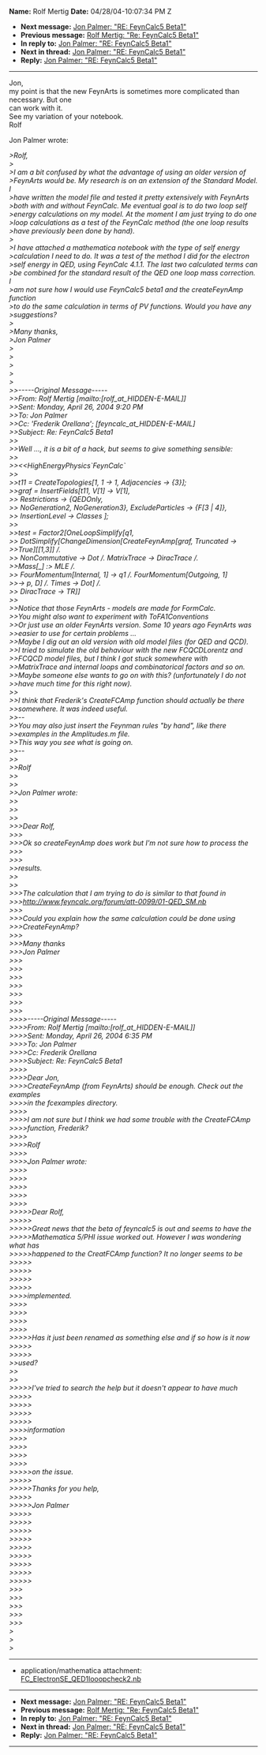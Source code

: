 **Name:** Rolf Mertig
**Date:** 04/28/04-10:07:34 PM Z

  - **Next message:** [Jon Palmer: "RE: FeynCalc5 Beta1"](0190.html)
  - **Previous message:** [Rolf Mertig: "Re: FeynCalc5
    Beta1"](0188.html)
  - **In reply to:** [Jon Palmer: "RE: FeynCalc5 Beta1"](0187.html)
  - **Next in thread:** [Jon Palmer: "RE: FeynCalc5 Beta1"](0190.html)
  - **Reply:** [Jon Palmer: "RE: FeynCalc5 Beta1"](0190.html)

-----

Jon,  
my point is that the new FeynArts is sometimes more complicated than  
necessary. But one  
can work with it.  
See my variation of your notebook.  
Rolf  

Jon Palmer wrote:  

*\>Rolf,*  
*\>*  
*\>I am a bit confused by what the advantage of using an older version
of*  
*\>FeynArts would be. My research is on an extension of the Standard
Model. I*  
*\>have written the model file and tested it pretty extensively with
FeynArts*  
*\>both with and without FeynCalc. Me eventual goal is to do two loop
self*  
*\>energy calculations on my model. At the moment I am just trying to do
one*  
*\>loop calculations as a test of the FeynCalc method (the one loop
results*  
*\>have previously been done by hand).*  
*\>*  
*\>I have attached a mathematica notebook with the type of self
energy*  
*\>calculation I need to do. It was a test of the method I did for the
electron*  
*\>self energy in QED, using FeynCalc 4.1.1. The last two calculated
terms can*  
*\>be combined for the standard result of the QED one loop mass
correction. I*  
*\>am not sure how I would use FeynCalc5 beta1 and the createFeynAmp
function*  
*\>to do the same calculation in terms of PV functions. Would you have
any*  
*\>suggestions?*  
*\>*  
*\>Many thanks,*  
*\>Jon Palmer*  
*\>*  
*\>*  
*\>*  
*\>*  
*\>*  
*\>\>-----Original Message-----*  
*\>\>From: Rolf Mertig
[mailto:[rolf_at_HIDDEN-E-MAIL]]*  
*\>\>Sent: Monday, April 26, 2004 9:20 PM*  
*\>\>To: Jon Palmer*  
*\>\>Cc: 'Frederik Orellana';
[feyncalc_at_HIDDEN-E-MAIL]*  
*\>\>Subject: Re: FeynCalc5 Beta1*  
*\>\>*  
*\>\>Well ..., it is a bit of a hack, but seems to give something
sensible:*  
*\>\>*  
*\>\><<HighEnergyPhysics\`FeynCalc\`*  
*\>\>*  
*\>\>t11 = CreateTopologies[1, 1 -\> 1, Adjacencies -\> {3}];*  
*\>\>graf = InsertFields[t11, V[1] -\> V[1],*  
*\>\> Restrictions -\> {QEDOnly,*  
*\>\> NoGeneration2, NoGeneration3}, ExcludeParticles -\> {F[3 |
4]},*  
*\>\> InsertionLevel -\> Classes ];*  
*\>\>*  
*\>\>test = Factor2[OneLoopSimplify[q1,*  
*\>\> DotSimplify[ChangeDimension[CreateFeynAmp[graf,
Truncated -\>*  
*\>\>True][[1,3]] /.*  
*\>\> NonCommutative -\> Dot /. MatrixTrace -\> DiracTrace /.*  
*\>\>Mass[\_] :\> MLE /.*  
*\>\> FourMomentum[Internal, 1] -\> q1 /.
FourMomentum[Outgoing, 1]*  
*\>\>-\> p, D] /. Times -\> Dot] /.*  
*\>\> DiracTrace -\> TR]]*  
*\>\>*  
*\>\>Notice that those FeynArts - models are made for FormCalc.*  
*\>\>You might also want to experiment with ToFA1Conventions*  
*\>\>Or just use an older FeynArts version. Some 10 years ago FeynArts
was*  
*\>\>easier to use for certain problems ...*  
*\>\>Maybe I dig out an old version with old model files (for QED and
QCD).*  
*\>\>I tried to simulate the old behaviour with the new FCQCDLorentz
and*  
*\>\>FCQCD model files, but I think I got stuck somewhere with*  
*\>\>MatrixTrace and internal loops and combinatorical factors and so
on.*  
*\>\>Maybe someone else wants to go on with this? (unfortunately I do
not*  
*\>\>have much time for this right now).*  
*\>\>*  
*\>\>I think that Frederik's CreateFCAmp function should actually be
there*  
*\>\>somewhere. It was indeed useful.*  
*\>\>--*  
*\>\>You may also just insert the Feynman rules "by hand", like there*  
*\>\>examples in the Amplitudes.m file.*  
*\>\>This way you see what is going on.*  
*\>\>--*  
*\>\>*  
*\>\>Rolf*  
*\>\>*  
*\>\>*  
*\>\>Jon Palmer wrote:*  
*\>\>*  
*\>\>*  
*\>\>*  
*\>\>\>Dear Rolf,*  
*\>\>\>*  
*\>\>\>Ok so createFeynAmp does work but I'm not sure how to process
the*  
*\>\>\>*  
*\>\>\>*  
*\>\>results.*  
*\>\>*  
*\>\>*  
*\>\>\>The calculation that I am trying to do is similar to that found
in*  
*\>\>\><http://www.feyncalc.org/forum/att-0099/01-QED_SM.nb>*  
*\>\>\>*  
*\>\>\>Could you explain how the same calculation could be done using*  
*\>\>\>CreateFeynAmp?*  
*\>\>\>*  
*\>\>\>Many thanks*  
*\>\>\>Jon Palmer*  
*\>\>\>*  
*\>\>\>*  
*\>\>\>*  
*\>\>\>*  
*\>\>\>*  
*\>\>\>*  
*\>\>\>*  
*\>\>\>\>-----Original Message-----*  
*\>\>\>\>From: Rolf Mertig
[mailto:[rolf_at_HIDDEN-E-MAIL]]*  
*\>\>\>\>Sent: Monday, April 26, 2004 6:35 PM*  
*\>\>\>\>To: Jon Palmer*  
*\>\>\>\>Cc: Frederik Orellana*  
*\>\>\>\>Subject: Re: FeynCalc5 Beta1*  
*\>\>\>\>*  
*\>\>\>\>Dear Jon,*  
*\>\>\>\>CreateFeynAmp (from FeynArts) should be enough. Check out the
examples*  
*\>\>\>\>in the fcexamples directory.*  
*\>\>\>\>*  
*\>\>\>\>I am not sure but I think we had some trouble with the
CreateFCAmp*  
*\>\>\>\>function, Frederik?*  
*\>\>\>\>*  
*\>\>\>\>Rolf*  
*\>\>\>\>*  
*\>\>\>\>Jon Palmer wrote:*  
*\>\>\>\>*  
*\>\>\>\>*  
*\>\>\>\>*  
*\>\>\>\>*  
*\>\>\>\>*  
*\>\>\>\>\>Dear Rolf,*  
*\>\>\>\>\>*  
*\>\>\>\>\>Great news that the beta of feyncalc5 is out and seems to
have the*  
*\>\>\>\>\>Mathematica 5/PHI issue worked out. However I was wondering
what has*  
*\>\>\>\>\>happened to the CreatFCAmp function? It no longer seems to
be*  
*\>\>\>\>\>*  
*\>\>\>\>\>*  
*\>\>\>\>\>*  
*\>\>\>\>\>*  
*\>\>\>\>implemented.*  
*\>\>\>\>*  
*\>\>\>\>*  
*\>\>\>\>*  
*\>\>\>\>*  
*\>\>\>\>\>Has it just been renamed as something else and if so how is
it now*  
*\>\>\>\>\>*  
*\>\>\>\>\>*  
*\>\>used?*  
*\>\>*  
*\>\>*  
*\>\>\>\>\>I've tried to search the help but it doesn't appear to have
much*  
*\>\>\>\>\>*  
*\>\>\>\>\>*  
*\>\>\>\>\>*  
*\>\>\>\>\>*  
*\>\>\>\>information*  
*\>\>\>\>*  
*\>\>\>\>*  
*\>\>\>\>*  
*\>\>\>\>*  
*\>\>\>\>\>on the issue.*  
*\>\>\>\>\>*  
*\>\>\>\>\>Thanks for you help,*  
*\>\>\>\>\>*  
*\>\>\>\>\>Jon Palmer*  
*\>\>\>\>\>*  
*\>\>\>\>\>*  
*\>\>\>\>\>*  
*\>\>\>\>\>*  
*\>\>\>\>\>*  
*\>\>\>\>\>*  
*\>\>\>\>\>*  
*\>\>\>\>\>*  
*\>\>\>\>\>*  
*\>\>\>*  
*\>\>\>*  
*\>\>\>*  
*\>\>\>*  
*\>\>\>*  
*\>*  
*\>*  
*\>*  

-----

  - application/mathematica attachment:
    [FC\_ElectronSE\_QED1looopcheck2.nb](att-0189/01-FC_ElectronSE_QED1looopcheck2.nb)

-----

  - **Next message:** [Jon Palmer: "RE: FeynCalc5 Beta1"](0190.html)
  - **Previous message:** [Rolf Mertig: "Re: FeynCalc5
    Beta1"](0188.html)
  - **In reply to:** [Jon Palmer: "RE: FeynCalc5 Beta1"](0187.html)
  - **Next in thread:** [Jon Palmer: "RE: FeynCalc5 Beta1"](0190.html)
  - **Reply:** [Jon Palmer: "RE: FeynCalc5 Beta1"](0190.html)

-----


